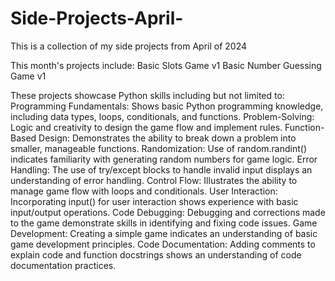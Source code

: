 # Side-Projects-April-
This is a collection of my side projects from April of 2024

This month's projects include:
  Basic Slots Game v1
  Basic Number Guessing Game v1



These projects showcase Python skills including but not limited to:
  Programming Fundamentals:
    Shows basic Python programming knowledge, including data types, loops, conditionals, and functions.
  Problem-Solving:
    Logic and creativity to design the game flow and implement rules.
  Function-Based Design:
    Demonstrates the ability to break down a problem into smaller, manageable functions.
  Randomization:
    Use of random.randint() indicates familiarity with generating random numbers for game logic.
  Error Handling:
    The use of try/except blocks to handle invalid input displays an understanding of error handling.
  Control Flow:
    Illustrates the ability to manage game flow with loops and conditionals. 
  User Interaction:
    Incorporating input() for user interaction shows experience with basic input/output operations.
  Code Debugging:
    Debugging and corrections made to the game demonstrate skills in identifying and fixing code issues.
  Game Development:
    Creating a simple game indicates an understanding of basic game development principles.
  Code Documentation:
    Adding comments to explain code and function docstrings shows an understanding of code documentation practices.
